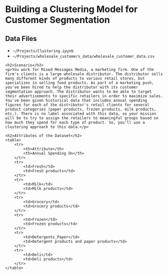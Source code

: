 <!DOCTYPE html>
<html>
<head>
    <title>Building a Clustering Model for Customer Segmentation</title>
</head>
<body>
    <h1>Building a Clustering Model for Customer Segmentation</h1>
    <h2>Data Files</h2>
    <ul>
        <li><code>~/Projects/Clustering.ipynb</code></li>
        <li><code>~/Projects/wholesale_customers_data/wholesale_customer_data.csv</code></li>
    </ul>

    <h2>Scenario</h2>
    <p>You work for Mixed Messages Media, a marketing firm. One of the firm's clients is a large wholesale distributor. The distributor sells many different kinds of products to various retail stores, but specializes in selling food products. As part of a marketing push, you've been hired to help the distributor with its customer segmentation approach. The distributor wants to be able to target their advertisements to specific retailers in order to maximize sales. You've been given historical data that includes annual spending figures for each of the distributor's retail clients for several product categories (paper products, frozen products, milk products, etc.). There is no label associated with this data, so your mission will be to try to assign the retailers to meaningful groups based on how much they spend for each type of product. So, you'll use a clustering approach to this data.</p>

    <h2>Attributes of the Dataset</h2>
    <table>
        <tr>
            <th>Attribute</th>
            <th>Annual Spending On</th>
        </tr>
        <tr>
            <td>Fresh</td>
            <td>Fresh products</td>
        </tr>
        <tr>
            <td>Milk</td>
            <td>Milk products</td>
        </tr>
        <tr>
            <td>Grocery</td>
            <td>Grocery products</td>
        </tr>
        <tr>
            <td>Frozen</td>
            <td>Frozen products</td>
        </tr>
        <tr>
            <td>Detergents_Paper</td>
            <td>Detergent products and paper products</td>
        </tr>
        <tr>
            <td>Deli</td>
            <td>Deli products</td>
        </tr>
    </table>
</body>
</html>
